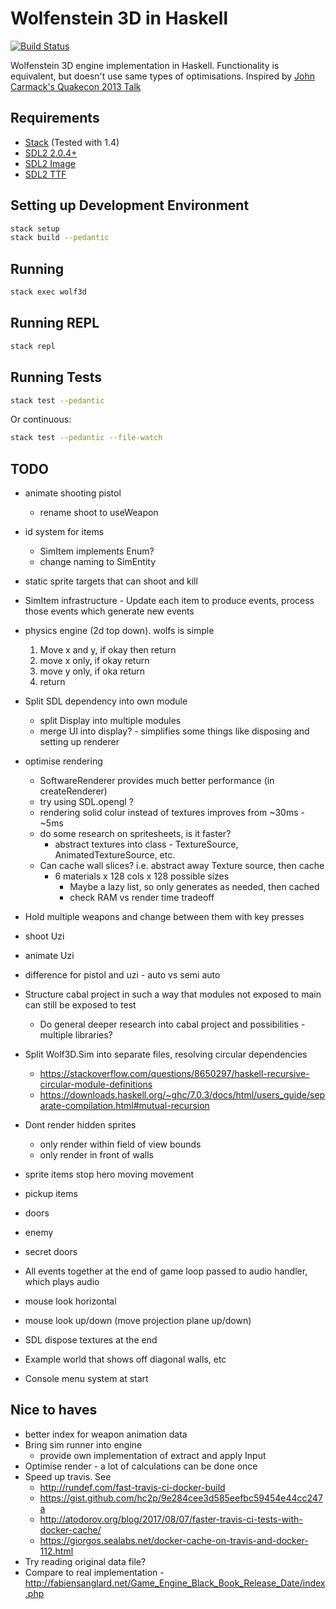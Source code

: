 # Wolfenstein 3D in Haskell

[![Build Status](https://travis-ci.org/danielholmes/wolf3d-haskell.svg?branch=master)](https://travis-ci.org/danielholmes/wolf3d-haskell)

Wolfenstein 3D engine implementation in Haskell. Functionality is equivalent, but doesn't use same types of 
optimisations. Inspired by [John Carmack's Quakecon 2013 Talk](https://youtu.be/Uooh0Y9fC_M?t=4660)


## Requirements

 - [Stack](https://www.haskellstack.org) (Tested with 1.4)
 - [SDL2 2.0.4+](https://www.libsdl.org/)
 - [SDL2 Image](https://www.libsdl.org/projects/SDL_image/)
 - [SDL2 TTF](https://www.libsdl.org/projects/SDL_ttf/)


## Setting up Development Environment

```bash
stack setup
stack build --pedantic
```


## Running

```bash
stack exec wolf3d
```


## Running REPL

```bash
stack repl
```


## Running Tests

```bash
stack test --pedantic
```

Or continuous:

```bash
stack test --pedantic --file-watch
```


## TODO
 
 - animate shooting pistol
   - rename shoot to useWeapon
 - id system for items
   - SimItem implements Enum?
   - change naming to SimEntity
 - static sprite targets that can shoot and kill
 - SimItem infrastructure - Update each item to produce events, process those events which generate new events
 - physics engine (2d top down).  wolfs is simple
    1. Move x and y, if okay then return
    2. move x only, if okay return
    3. move y only, if oka return
    4. return
 - Split SDL dependency into own module
   - split Display into multiple modules
   - merge UI into display? - simplifies some things like disposing and setting up renderer
 
 - optimise rendering
   - SoftwareRenderer provides much better performance (in createRenderer)
   - try using SDL.opengl ?
   - rendering solid colur instead of textures improves from ~30ms - ~5ms
   - do some research on spritesheets, is it faster?
     - abstract textures into class - TextureSource, AnimatedTextureSource, etc.
   - Can cache wall slices? i.e. abstract away Texture source, then cache
     - 6 materials x 128 cols x 128 possible sizes
       - Maybe a lazy list, so only generates as needed, then cached
       - check RAM vs render time tradeoff
 
 - Hold multiple weapons and change between them with key presses
 - shoot Uzi
 - animate Uzi
 - difference for pistol and uzi - auto vs semi auto
 - Structure cabal project in such a way that modules not exposed to main can still be exposed to test
   - Do general deeper research into cabal project and possibilities - multiple libraries?
 - Split Wolf3D.Sim into separate files, resolving circular dependencies
   - https://stackoverflow.com/questions/8650297/haskell-recursive-circular-module-definitions
   - https://downloads.haskell.org/~ghc/7.0.3/docs/html/users_guide/separate-compilation.html#mutual-recursion 
 - Dont render hidden sprites
   - only render within field of view bounds
   - only render in front of walls
 - sprite items stop hero moving movement
 - pickup items
 - doors
 - enemy
 - secret doors
 - All events together at the end of game loop passed to audio handler, which plays audio
 - mouse look horizontal
 - mouse look up/down (move projection plane up/down)
 - SDL dispose textures at the end
 - Example world that shows off diagonal walls, etc
 - Console menu system at start


## Nice to haves

 - better index for weapon animation data
 - Bring sim runner into engine
   - provide own implementation of extract and apply Input
 - Optimise render - a lot of calculations can be done once
 - Speed up travis. See 
   - http://rundef.com/fast-travis-ci-docker-build 
   - https://gist.github.com/hc2p/9e284cee3d585eefbc59454e44cc247a
   - http://atodorov.org/blog/2017/08/07/faster-travis-ci-tests-with-docker-cache/
   - https://giorgos.sealabs.net/docker-cache-on-travis-and-docker-112.html
 - Try reading original data file?
 - Compare to real implementation - http://fabiensanglard.net/Game_Engine_Black_Book_Release_Date/index.php
 